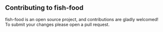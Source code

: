 ## Contributing to fish-food

fish-food is an open source project, and contributions are gladly welcomed! To submit your changes please open a pull request.
